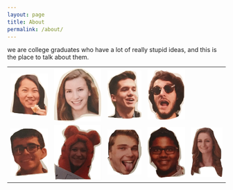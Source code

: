 ```yaml
---
layout: page
title: About
permalink: /about/
---
```


we are college graduates who have a lot of really stupid ideas, and this is the place to talk about them.

| |  |   |||
| :---        |    :----:   |     :----: |  :----:|  ---:|
| ![deedee](/assets/images/dee.png)|![abby](/assets/images/dabs.png)|![tom](/assets/images/tom.png)|![zach](/assets/images/zack.png)||
|![paulo](/assets/images/paul.png)|![kirsten](/assets/images/kclout.png)|![luke](/assets/images/chuck.png)| ![bilal](/assets/images/bil.png)| ![marah](/assets/images/mahwah.png)|
